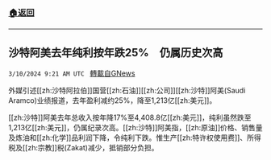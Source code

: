 ###  [:house:返回](README.md)
---


## 沙特阿美去年纯利按年跌25%　仍属历史次高
`3/10/2024 9:21 AM UTC ` [轉載自GNews](https://gnews.org/articles/2381449)

外媒引述[[zh:沙特阿拉伯]]国营[[zh:石油]][[zh:公司]][[zh:沙特]]阿美(Saudi Aramco)业绩报道，去年盈利减约25%，降至1,213亿[[zh:美元]]。

[[zh:沙特]]阿美去年总收入按年降17%至4,408.8亿[[zh:美元]]，纯利虽然跌至1,213亿[[zh:美元]]，仍属纪录次高。[[zh:沙特]]阿美指，[[zh:原油]]价格、销售量及炼油和[[zh:化学]]品利润下降，令纯利下跌。惟生产[[zh:特许权使用费]]、所得税及[[zh:宗教]]税(Zakat)减少，抵销部分负担。
